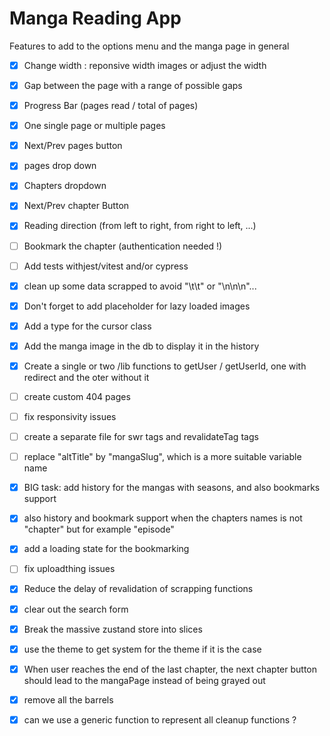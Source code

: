 # Manga Reading App 

  Features to add to the options menu and the manga page in general
  - [x] Change width : reponsive width images or adjust the width
  - [x] Gap between the page with a range of possible gaps
  - [x] Progress Bar (pages read / total of pages)
  - [x] One single page or multiple pages
  - [x] Next/Prev pages button
  - [x] pages drop down
  - [x] Chapters dropdown
  - [x] Next/Prev chapter Button
  - [x] Reading direction (from left to right, from right to left, ...)
  - [ ] Bookmark the chapter (authentication needed !)
  - [ ] Add tests withjest/vitest and/or cypress
  - [x] clean up some data scrapped to avoid "\t\t" or "\n\n\n"...
  - [x] Don't forget to add placeholder for lazy loaded images
  - [x] Add a type for the cursor class
  - [x] Add the manga image in the db to display it in the history
  - [x] Create a single or two /lib functions to getUser / getUserId, one with redirect and the oter without it
  - [ ] create custom 404 pages
  - [ ] fix responsivity issues
  - [ ] create a separate file for swr tags and revalidateTag tags
  - [ ] replace "altTitle" by "mangaSlug", which is a more suitable variable name
  - [x] BIG task: add history for the mangas with seasons, and also bookmarks support
  - [x] also history and bookmark support when the chapters names is not "chapter" but for example "episode"
  - [x] add a loading state for the bookmarking
  - [ ] fix uploadthing issues
  - [x] Reduce the delay of revalidation of scrapping functions
  - [x] clear out the search form
  - [x] Break the massive zustand store into slices
  - [x] use the theme to get system for the theme if it is the case
  - [x] When user reaches the end of the last chapter, the next chapter button should lead to the mangaPage instead of being grayed out
  - [x] remove all the barrels
  - [x] can we use a generic function to represent all cleanup functions ?

